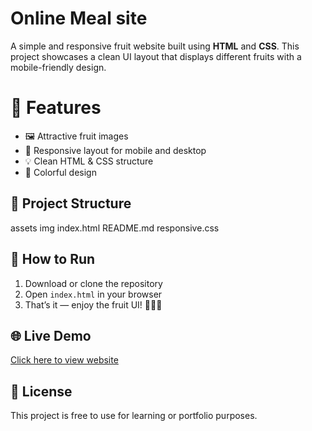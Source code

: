 ﻿# Online Meal site

A simple and responsive fruit website built using **HTML** and **CSS**. This project showcases a clean UI layout that displays different fruits with a mobile-friendly design.

# 🚀 Features

- 🖼️ Attractive fruit images
- 📱 Responsive layout for mobile and desktop
- 💡 Clean HTML & CSS structure
- 🌈 Colorful design

## 📁 Project Structure

assets
img
index.html
README.md
responsive.css

## 🧪 How to Run

1. Download or clone the repository
2. Open `index.html` in your browser
3. That’s it — enjoy the fruit UI! 🍌🍓🍇

## 🌐 Live Demo

[Click here to view website](https://simplemealweb.netlify.app/)

## 📜 License

This project is free to use for learning or portfolio purposes.

